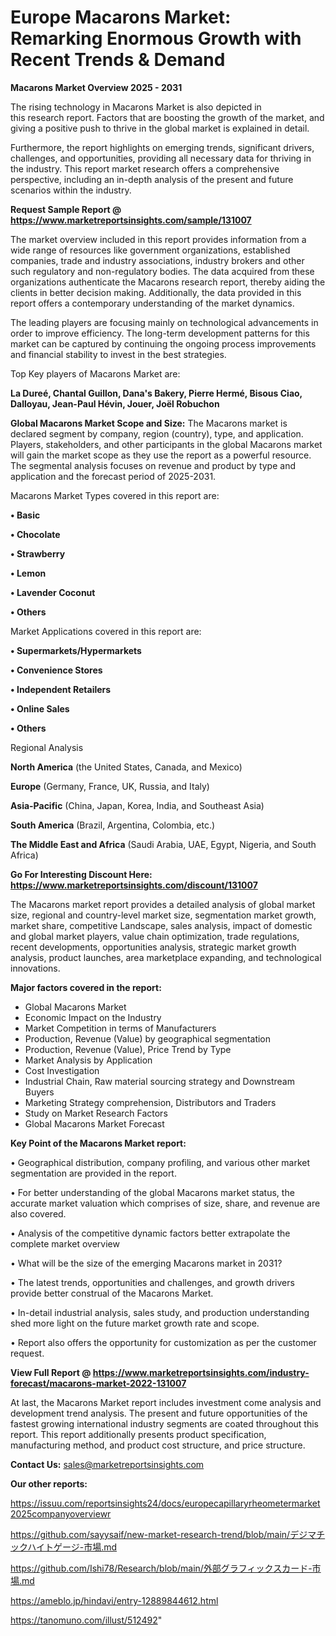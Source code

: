 # Europe Macarons Market: Remarking Enormous Growth with Recent Trends & Demand

<Strong> Macarons Market Overview 2025 - 2031</strong>

The rising technology in Macarons Market is also depicted in this research report. Factors that are boosting the growth of the market, and giving a positive push to thrive in the global market is explained in detail.

Furthermore, the report highlights on emerging trends, significant drivers, challenges, and opportunities, providing all necessary data for thriving in the industry. This report market research offers a comprehensive perspective, including an in-depth analysis of the present and future scenarios within the industry.

<strong>Request Sample Report @ <a href=https://www.marketreportsinsights.com/sample/131007>https://www.marketreportsinsights.com/sample/131007</a></strong>

The market overview included in this report provides information from a wide range of resources like government organizations, established companies, trade and industry associations, industry brokers and other such regulatory and non-regulatory bodies. The data acquired from these organizations authenticate the Macarons research report, thereby aiding the clients in better decision making. Additionally, the data provided in this report offers a contemporary understanding of the market dynamics.

The leading players are focusing mainly on technological advancements in order to improve efficiency. The long-term development patterns for this market can be captured by continuing the ongoing process improvements and financial stability to invest in the best strategies.

Top Key players of Macarons Market are:

<strong>La Dureé, Chantal Guillon, Dana's Bakery, Pierre Hermé, Bisous Ciao, Dalloyau, Jean-Paul Hévin, Jouer, Joël Robuchon</strong>

<strong><b>Global Macarons Market Scope and Size:</b></strong>
The Macarons market is declared segment by company, region (country), type, and application. Players, stakeholders, and other participants in the global Macarons market will gain the market scope as they use the report as a powerful resource. The segmental analysis focuses on revenue and product by type and application and the forecast period of 2025-2031.

Macarons Market Types covered in this report are:

<strong>• Basic

• Chocolate

• Strawberry

• Lemon

• Lavender Coconut

• Others</strong>

Market Applications covered in this report are:

<strong>• Supermarkets/Hypermarkets

• Convenience Stores

• Independent Retailers

• Online Sales

• Others</strong> 

Regional Analysis

<strong>North America</strong> (the United States, Canada, and Mexico)

<strong>Europe</strong> (Germany, France, UK, Russia, and Italy)

<strong>Asia-Pacific</strong> (China, Japan, Korea, India, and Southeast Asia)

<strong>South America</strong> (Brazil, Argentina, Colombia, etc.)

<strong>The Middle East and Africa</strong> (Saudi Arabia, UAE, Egypt, Nigeria, and South Africa)

<strong>Go For Interesting Discount Here: <a href=https://www.marketreportsinsights.com/discount/131007>https://www.marketreportsinsights.com/discount/131007</a></strong>

The Macarons market report provides a detailed analysis of global market size, regional and country-level market size, segmentation market growth, market share, competitive Landscape, sales analysis, impact of domestic and global market players, value chain optimization, trade regulations, recent developments, opportunities analysis, strategic market growth analysis, product launches, area marketplace expanding, and technological innovations.

<strong><b>Major factors covered in the report:</b></strong>
<ul>
  <li>Global Macarons Market </li>
  <li>Economic Impact on the Industry</li>
  <li>Market Competition in terms of Manufacturers</li>
  <li>Production, Revenue (Value) by geographical segmentation</li>
  <li>Production, Revenue (Value), Price Trend by Type</li>
  <li>Market Analysis by Application</li>
  <li>Cost Investigation</li>
  <li>Industrial Chain, Raw material sourcing strategy and Downstream Buyers</li>
  <li>Marketing Strategy comprehension, Distributors and Traders</li>
  <li>Study on Market Research Factors</li>
  <li>Global Macarons Market Forecast</li>
</ul>

<strong><b>Key Point of the Macarons Market report:</b></strong>

• Geographical distribution, company profiling, and various other market segmentation are provided in the report.

• For better understanding of the global Macarons market status, the accurate market valuation which comprises of size, share, and revenue are also covered.

• Analysis of the competitive dynamic factors better extrapolate the complete market overview

• What will be the size of the emerging Macarons market in 2031?

• The latest trends, opportunities and challenges, and growth drivers provide better construal of the Macarons Market.

• In-detail industrial analysis, sales study, and production understanding shed more light on the future market growth rate and scope.

• Report also offers the opportunity for customization as per the customer request.

<strong><b>View Full Report @ <a href=https://www.marketreportsinsights.com/industry-forecast/macarons-market-2022-131007>https://www.marketreportsinsights.com/industry-forecast/macarons-market-2022-131007</a></b></strong>


At last, the Macarons Market report includes investment come analysis and development trend analysis. The present and future opportunities of the fastest growing international industry segments are coated throughout this report. This report additionally presents product specification, manufacturing method, and product cost structure, and price structure.

<strong>Contact Us:</strong>
sales@marketreportsinsights.com

<strong>Our other reports:</strong>

<a href=https://issuu.com/reportsinsights24/docs/europecapillaryrheometermarket2025companyoverviewr>https://issuu.com/reportsinsights24/docs/europecapillaryrheometermarket2025companyoverviewr</a>

<a href=https://github.com/sayysaif/new-market-research-trend/blob/main/デジマチックハイトゲージ-市場.md>https://github.com/sayysaif/new-market-research-trend/blob/main/デジマチックハイトゲージ-市場.md</a>

<a href=https://github.com/Ishi78/Research/blob/main/外部グラフィックスカード-市場.md>https://github.com/Ishi78/Research/blob/main/外部グラフィックスカード-市場.md</a>

<a href=https://ameblo.jp/hindavi/entry-12889844612.html>https://ameblo.jp/hindavi/entry-12889844612.html</a>

<a href=https://tanomuno.com/illust/512492>https://tanomuno.com/illust/512492</a>"
